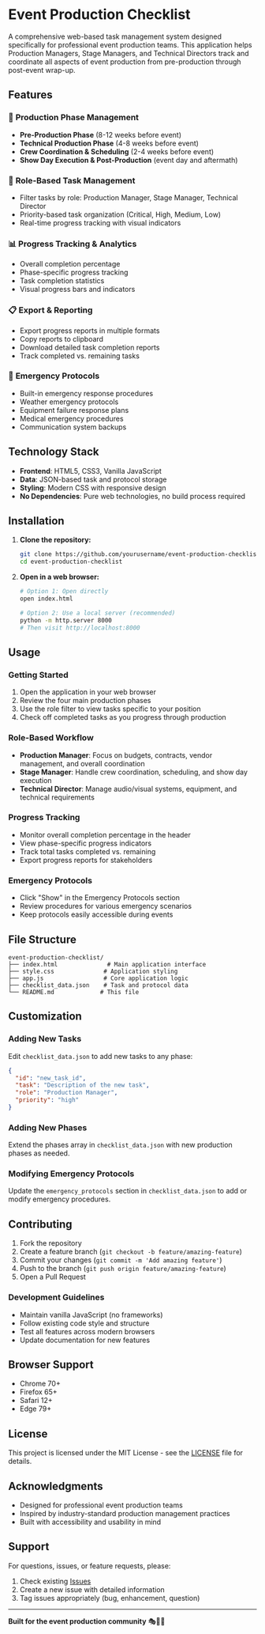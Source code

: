 # Event Production Checklist

A comprehensive web-based task management system designed specifically for professional event production teams. This application helps Production Managers, Stage Managers, and Technical Directors track and coordinate all aspects of event production from pre-production through post-event wrap-up.

## Features

### 🎯 **Production Phase Management**
- **Pre-Production Phase** (8-12 weeks before event)
- **Technical Production Phase** (4-8 weeks before event)  
- **Crew Coordination & Scheduling** (2-4 weeks before event)
- **Show Day Execution & Post-Production** (event day and aftermath)

### 👥 **Role-Based Task Management**
- Filter tasks by role: Production Manager, Stage Manager, Technical Director
- Priority-based task organization (Critical, High, Medium, Low)
- Real-time progress tracking with visual indicators

### 📊 **Progress Tracking & Analytics**
- Overall completion percentage
- Phase-specific progress tracking
- Task completion statistics
- Visual progress bars and indicators

### 📋 **Export & Reporting**
- Export progress reports in multiple formats
- Copy reports to clipboard
- Download detailed task completion reports
- Track completed vs. remaining tasks

### 🚨 **Emergency Protocols**
- Built-in emergency response procedures
- Weather emergency protocols
- Equipment failure response plans
- Medical emergency procedures
- Communication system backups

## Technology Stack

- **Frontend**: HTML5, CSS3, Vanilla JavaScript
- **Data**: JSON-based task and protocol storage
- **Styling**: Modern CSS with responsive design
- **No Dependencies**: Pure web technologies, no build process required

## Installation

1. **Clone the repository:**
   ```bash
   git clone https://github.com/yourusername/event-production-checklist.git
   cd event-production-checklist
   ```

2. **Open in a web browser:**
   ```bash
   # Option 1: Open directly
   open index.html
   
   # Option 2: Use a local server (recommended)
   python -m http.server 8000
   # Then visit http://localhost:8000
   ```

## Usage

### Getting Started
1. Open the application in your web browser
2. Review the four main production phases
3. Use the role filter to view tasks specific to your position
4. Check off completed tasks as you progress through production

### Role-Based Workflow
- **Production Manager**: Focus on budgets, contracts, vendor management, and overall coordination
- **Stage Manager**: Handle crew coordination, scheduling, and show day execution
- **Technical Director**: Manage audio/visual systems, equipment, and technical requirements

### Progress Tracking
- Monitor overall completion percentage in the header
- View phase-specific progress indicators
- Track total tasks completed vs. remaining
- Export progress reports for stakeholders

### Emergency Protocols
- Click "Show" in the Emergency Protocols section
- Review procedures for various emergency scenarios
- Keep protocols easily accessible during events

## File Structure

```
event-production-checklist/
├── index.html              # Main application interface
├── style.css              # Application styling
├── app.js                 # Core application logic
├── checklist_data.json    # Task and protocol data
└── README.md             # This file
```

## Customization

### Adding New Tasks
Edit `checklist_data.json` to add new tasks to any phase:

```json
{
  "id": "new_task_id",
  "task": "Description of the new task",
  "role": "Production Manager",
  "priority": "high"
}
```

### Adding New Phases
Extend the phases array in `checklist_data.json` with new production phases as needed.

### Modifying Emergency Protocols
Update the `emergency_protocols` section in `checklist_data.json` to add or modify emergency procedures.

## Contributing

1. Fork the repository
2. Create a feature branch (`git checkout -b feature/amazing-feature`)
3. Commit your changes (`git commit -m 'Add amazing feature'`)
4. Push to the branch (`git push origin feature/amazing-feature`)
5. Open a Pull Request

### Development Guidelines
- Maintain vanilla JavaScript (no frameworks)
- Follow existing code style and structure
- Test all features across modern browsers
- Update documentation for new features

## Browser Support

- Chrome 70+
- Firefox 65+
- Safari 12+
- Edge 79+

## License

This project is licensed under the MIT License - see the [LICENSE](LICENSE) file for details.

## Acknowledgments

- Designed for professional event production teams
- Inspired by industry-standard production management practices
- Built with accessibility and usability in mind

## Support

For questions, issues, or feature requests, please:
1. Check existing [Issues](https://github.com/yourusername/event-production-checklist/issues)
2. Create a new issue with detailed information
3. Tag issues appropriately (bug, enhancement, question)

---

**Built for the event production community** 🎭🎪🎨 